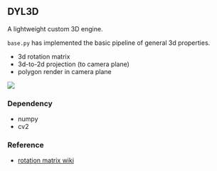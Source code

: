 ## DYL3D

A lightweight custom 3D engine.

```base.py``` has implemented the basic pipeline of general 3d properties.

* 3d rotation matrix
* 3d-to-2d projection (to camera plane)
* polygon render in camera plane

![](https://raw.githubusercontent.com/yunlongdong/Dyl3D/master/images/rect.png)


### Dependency
* numpy
* cv2 

### Reference
* [rotation matrix wiki](https://en.wikipedia.org/wiki/Rotation_matrix)
